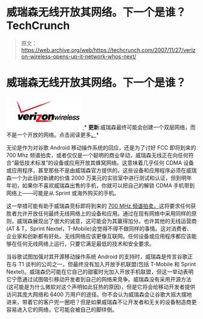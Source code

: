# 威瑞森无线开放其网络。下一个是谁？TechCrunch

> 原文：<https://web.archive.org/web/https://techcrunch.com/2007/11/27/verizon-wireless-opens-up-it-network-whos-next/>

# 威瑞森无线开放其网络。下一个是谁？

[![verizon-logo.png](img/0cede67e8d9cd9b930124621866f3b17.png) ](https://web.archive.org/web/20230203091738/http://news.vzw.com/news/2007/11/pr2007-11-27.html) * **更新**:威瑞森最终可能会创建一个双层网络，而不是一个开放的网络。点击阅读更多[。](https://web.archive.org/web/20230203091738/https://techcrunch.com/2007/11/28/verizons-open-network-will-really-be-two-tiered/)*

无论是作为对谷歌 Android 移动操作系统的回应，还是为了讨好 FCC 即将到来的 700 Mhz 频谱拍卖，或者仅仅是一个聪明的商业举动，威瑞森无线正在向任何符合“最低技术标准”的设备或应用开放其蜂窝网络。这意味着几乎任何 CDMA 设备或应用程序，甚至那些不是由威瑞森官方提供的。这些设备和应用程序必须在威瑞森一个为此目的新建的价值 2000 万美元的实验室中进行测试和认证，但到明年年初，如果你不喜欢威瑞森出售的手机，你就可以把自己的解锁 CDMA 手机带到网络上——可能是从 Sprint 或海外购买的手机。

这一举措可能有助于威瑞森竞标即将到来的 [700 MHz 频谱拍卖，](https://web.archive.org/web/20230203091738/https://techcrunch.com/2007/07/31/fcc-fails-to-mark-their-place-in-history/)这将要求任何获胜者允许开放任何最终无线网络上的设备和应用。通过在现有网络中采用同样的原则，威瑞森展现出了很大的诚意，这可能会为其赢得加分。也许其他的无线运营商(AT & T，Sprint Nextel，T-Mobile)会觉得不得不做同样的事情。这对消费者、企业家和创新都有好处。无线网络应该更像互联网。任何设备或应用程序都应该能够在任何无线网络上运行，只要它满足最低的技术和安全要求。

当谷歌试图加强对其开源移动操作系统 Android 的支持时，威瑞森是传言谷歌正在与 T1 谈判的公司之一，但最终没有加入开放手机联盟(包括 T-Mobile 和 Sprint Nextel)。威瑞森仍可能在它自己的甜蜜时光加入开放手机联盟，但这一举动表明它宁愿通过试图吸引移动开发者到自己的网络来竞争。威瑞森没有采用开源方法(这可能是为什么微软对这个声明如此狂热的原因)，但是它将会给移动开发者提供访问其庞大网络和 6400 万用户的途径。你不会认为威瑞森会让谷歌大摇大摆地进来，带着它的客户兜一圈吧？但是如果威瑞森不让开发者和无关的设备制造商更容易进入它的网络，它可能会被自己的脚绊倒。
